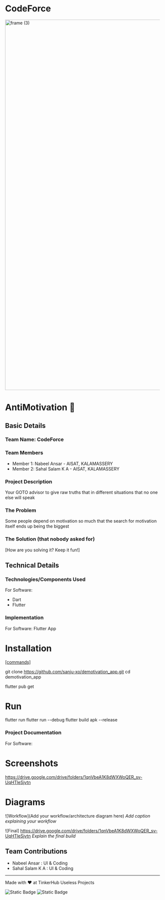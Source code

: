 # CodeForce
<img width="3188" height="1202" alt="frame (3)" src="https://github.com/user-attachments/assets/517ad8e9-ad22-457d-9538-a9e62d137cd7" />


# AntiMotivation 🎯


## Basic Details
### Team Name: CodeForce


### Team Members
- Member 1: Nabeel Ansar - AISAT, KALAMASSERY
- Member 2: Sahal Salam K A - AISAT, KALAMASSERY

### Project Description
Your GOTO advisor to give raw truths that in different situations that no one else will speak 

### The Problem 
Some people depend on motivation so much that the search for motivation itself ends up being the biggest 

### The Solution (that nobody asked for)
[How are you solving it? Keep it fun!]

## Technical Details
### Technologies/Components Used
For Software:
- Dart 
- Flutter

### Implementation
For Software: Flutter App
# Installation
[[commands]
](https://docs.flutter.dev/get-started/install
)

git clone https://github.com/sanju-xo/demotivation_app.git
cd demotivation_app

flutter pub get

# Run
flutter run
flutter run --debug
flutter build apk --release


### Project Documentation
For Software:

# Screenshots 
https://drive.google.com/drive/folders/1qnVbeA1K8dWXWoQER_sv-UqHTleSjvtn


# Diagrams
![Workflow](Add your workflow/architecture diagram here)
*Add caption explaining your workflow*



![Final]
https://drive.google.com/drive/folders/1qnVbeA1K8dWXWoQER_sv-UqHTleSjvtn
*Explain the final build*


## Team Contributions
- Nabeel Ansar : UI & Coding
- Sahal Salam K A : UI & Coding


---
Made with ❤️ at TinkerHub Useless Projects 

![Static Badge](https://img.shields.io/badge/TinkerHub-24?color=%23000000&link=https%3A%2F%2Fwww.tinkerhub.org%2F)
![Static Badge](https://img.shields.io/badge/UselessProjects--25-25?link=https%3A%2F%2Fwww.tinkerhub.org%2Fevents%2FQ2Q1TQKX6Q%2FUseless%2520Projects)


